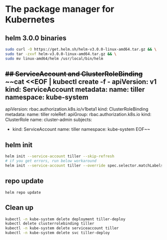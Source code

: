 # The package manager for Kubernetes

## helm 3.0.0 binaries
```bash
sudo curl -O https://get.helm.sh/helm-v3.0.0-linux-amd64.tar.gz && \
sudo tar -zxvf helm-v3.0.0-linux-amd64.tar.gz && \
sudo mv linux-amd64/helm /usr/local/bin/helm
```
~~## ServiceAccount and ClusterRoleBinding~~
~~cat <<EOF | kubectl create -f -
apiVersion: v1
kind: ServiceAccount
metadata:
  name: tiller
  namespace: kube-system
---
apiVersion: rbac.authorization.k8s.io/v1beta1
kind: ClusterRoleBinding
metadata:
  name: tiller
roleRef:
  apiGroup: rbac.authorization.k8s.io
  kind: ClusterRole
  name: cluster-admin
subjects:
  - kind: ServiceAccount
    name: tiller
    namespace: kube-system
EOF~~

## helm init
```bash
helm init --service-account tiller --skip-refresh
# if you get errors, run below workaround
helm init --service-account tiller --override spec.selector.matchLabels.'name'='tiller',spec.selector.matchLabels.'app'='helm' --output yaml | sed 's@apiVersion: extensions/v1beta1@apiVersion: apps/v1@' | kubectl apply -f -
```

## repo update
```helm repo update```

## Clean up
```bash
kubectl -n kube-system delete deployment tiller-deploy
kubectl delete clusterrolebinding tiller
kubectl -n kube-system delete serviceaccount tiller
kubectl -n kube-system delete svc tiller-deploy
```
